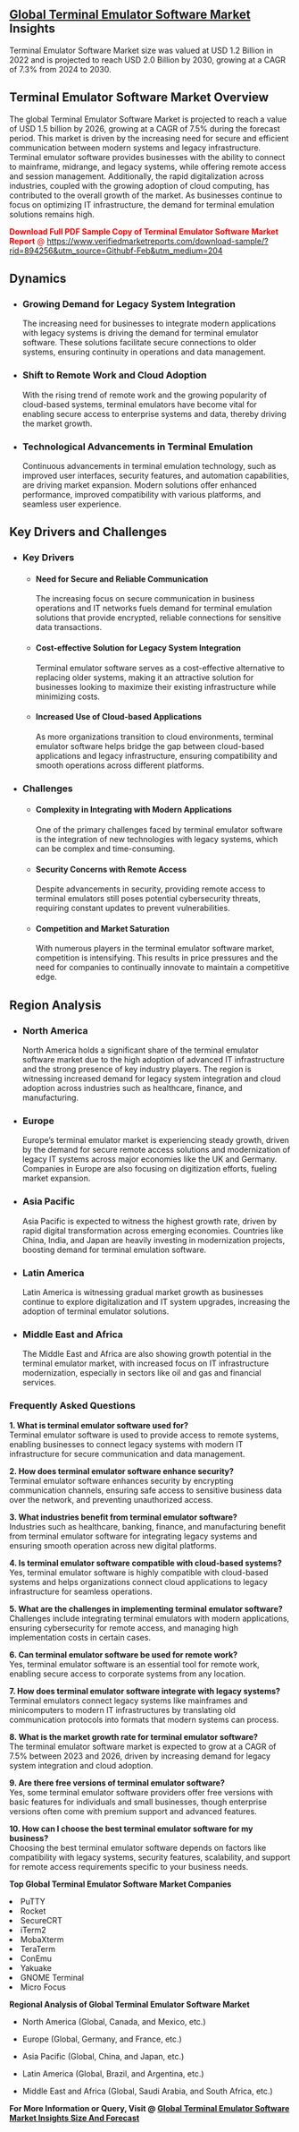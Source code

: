 <h2><a href="https://www.verifiedmarketreports.com/download-sample/?rid=894256&amp;utm_source=Githubf&amp;utm_medium=204" target="_blank">Global Terminal Emulator Software Market</a> Insights</h2><p>Terminal Emulator Software Market size was valued at USD 1.2 Billion in 2022 and is projected to reach USD 2.0 Billion by 2030, growing at a CAGR of 7.3% from 2024 to 2030.</p><p> <h2>Terminal Emulator Software Market Overview</h2> <p>The global Terminal Emulator Software Market is projected to reach a value of USD 1.5 billion by 2026, growing at a CAGR of 7.5% during the forecast period. This market is driven by the increasing need for secure and efficient communication between modern systems and legacy infrastructure. Terminal emulator software provides businesses with the ability to connect to mainframe, midrange, and legacy systems, while offering remote access and session management. Additionally, the rapid digitalization across industries, coupled with the growing adoption of cloud computing, has contributed to the overall growth of the market. As businesses continue to focus on optimizing IT infrastructure, the demand for terminal emulation solutions remains high.</p> <p><p><span class=""><span style="color: #ff0000;"><strong>Download Full PDF Sample Copy of Terminal Emulator Software Market Report</strong> @ </span><a href="https://www.verifiedmarketreports.com/download-sample/?rid=894256&amp;utm_source=Githubf-Feb&amp;utm_medium=204" target="_blank">https://www.verifiedmarketreports.com/download-sample/?rid=894256&amp;utm_source=Githubf-Feb&amp;utm_medium=204</a></span></p></p> <h2>Dynamics</h2> <ul> <li><h3>Growing Demand for Legacy System Integration</h3> The increasing need for businesses to integrate modern applications with legacy systems is driving the demand for terminal emulator software. These solutions facilitate secure connections to older systems, ensuring continuity in operations and data management.</li> <li><h3>Shift to Remote Work and Cloud Adoption</h3> With the rising trend of remote work and the growing popularity of cloud-based systems, terminal emulators have become vital for enabling secure access to enterprise systems and data, thereby driving the market growth.</li> <li><h3>Technological Advancements in Terminal Emulation</h3> Continuous advancements in terminal emulation technology, such as improved user interfaces, security features, and automation capabilities, are driving market expansion. Modern solutions offer enhanced performance, improved compatibility with various platforms, and seamless user experience.</li> </ul> <h2>Key Drivers and Challenges</h2> <ul> <li><h3>Key Drivers</h3> <ul> <li><h4>Need for Secure and Reliable Communication</h4> The increasing focus on secure communication in business operations and IT networks fuels demand for terminal emulation solutions that provide encrypted, reliable connections for sensitive data transactions.</li> <li><h4>Cost-effective Solution for Legacy System Integration</h4> Terminal emulator software serves as a cost-effective alternative to replacing older systems, making it an attractive solution for businesses looking to maximize their existing infrastructure while minimizing costs.</li> <li><h4>Increased Use of Cloud-based Applications</h4> As more organizations transition to cloud environments, terminal emulator software helps bridge the gap between cloud-based applications and legacy infrastructure, ensuring compatibility and smooth operations across different platforms.</li> </ul> </li> <li><h3>Challenges</h3> <ul> <li><h4>Complexity in Integrating with Modern Applications</h4> One of the primary challenges faced by terminal emulator software is the integration of new technologies with legacy systems, which can be complex and time-consuming.</li> <li><h4>Security Concerns with Remote Access</h4> Despite advancements in security, providing remote access to terminal emulators still poses potential cybersecurity threats, requiring constant updates to prevent vulnerabilities.</li> <li><h4>Competition and Market Saturation</h4> With numerous players in the terminal emulator software market, competition is intensifying. This results in price pressures and the need for companies to continually innovate to maintain a competitive edge.</li> </ul> </li> </ul> <h2>Region Analysis</h2> <ul> <li><h3>North America</h3> North America holds a significant share of the terminal emulator software market due to the high adoption of advanced IT infrastructure and the strong presence of key industry players. The region is witnessing increased demand for legacy system integration and cloud adoption across industries such as healthcare, finance, and manufacturing.</li> <li><h3>Europe</h3> Europe’s terminal emulator market is experiencing steady growth, driven by the demand for secure remote access solutions and modernization of legacy IT systems across major economies like the UK and Germany. Companies in Europe are also focusing on digitization efforts, fueling market expansion.</li> <li><h3>Asia Pacific</h3> Asia Pacific is expected to witness the highest growth rate, driven by rapid digital transformation across emerging economies. Countries like China, India, and Japan are heavily investing in modernization projects, boosting demand for terminal emulation software.</li> <li><h3>Latin America</h3> Latin America is witnessing gradual market growth as businesses continue to explore digitalization and IT system upgrades, increasing the adoption of terminal emulator solutions.</li> <li><h3>Middle East and Africa</h3> The Middle East and Africa are also showing growth potential in the terminal emulator market, with increased focus on IT infrastructure modernization, especially in sectors like oil and gas and financial services.</li> </ul> <h3>Frequently Asked Questions</h3> <p><strong>1. What is terminal emulator software used for?</strong><br> Terminal emulator software is used to provide access to remote systems, enabling businesses to connect legacy systems with modern IT infrastructure for secure communication and data management.</p> <p><strong>2. How does terminal emulator software enhance security?</strong><br> Terminal emulator software enhances security by encrypting communication channels, ensuring safe access to sensitive business data over the network, and preventing unauthorized access.</p> <p><strong>3. What industries benefit from terminal emulator software?</strong><br> Industries such as healthcare, banking, finance, and manufacturing benefit from terminal emulator software for integrating legacy systems and ensuring smooth operation across new digital platforms.</p> <p><strong>4. Is terminal emulator software compatible with cloud-based systems?</strong><br> Yes, terminal emulator software is highly compatible with cloud-based systems and helps organizations connect cloud applications to legacy infrastructure for seamless operations.</p> <p><strong>5. What are the challenges in implementing terminal emulator software?</strong><br> Challenges include integrating terminal emulators with modern applications, ensuring cybersecurity for remote access, and managing high implementation costs in certain cases.</p> <p><strong>6. Can terminal emulator software be used for remote work?</strong><br> Yes, terminal emulator software is an essential tool for remote work, enabling secure access to corporate systems from any location.</p> <p><strong>7. How does terminal emulator software integrate with legacy systems?</strong><br> Terminal emulators connect legacy systems like mainframes and minicomputers to modern IT infrastructures by translating old communication protocols into formats that modern systems can process.</p> <p><strong>8. What is the market growth rate for terminal emulator software?</strong><br> The terminal emulator software market is expected to grow at a CAGR of 7.5% between 2023 and 2026, driven by increasing demand for legacy system integration and cloud adoption.</p> <p><strong>9. Are there free versions of terminal emulator software?</strong><br> Yes, some terminal emulator software providers offer free versions with basic features for individuals and small businesses, though enterprise versions often come with premium support and advanced features.</p> <p><strong>10. How can I choose the best terminal emulator software for my business?</strong><br> Choosing the best terminal emulator software depends on factors like compatibility with legacy systems, security features, scalability, and support for remote access requirements specific to your business needs.</p> </p><p><strong>Top Global Terminal Emulator Software Market Companies</strong></p><div data-test-id=""><p><li>PuTTY</li><li> Rocket</li><li> SecureCRT</li><li> iTerm2</li><li> MobaXterm</li><li> TeraTerm</li><li> ConEmu</li><li> Yakuake</li><li> GNOME Terminal</li><li> Micro Focus</li></p><div><strong>Regional Analysis of&nbsp;Global Terminal Emulator Software Market</strong></div><ul><li dir="ltr"><p dir="ltr">North America&nbsp;(Global, Canada, and Mexico, etc.)</p></li><li dir="ltr"><p dir="ltr">Europe (Global, Germany, and France, etc.)</p></li><li dir="ltr"><p dir="ltr">Asia Pacific&nbsp;(Global, China, and Japan, etc.)</p></li><li dir="ltr"><p dir="ltr">Latin America&nbsp;(Global, Brazil, and Argentina, etc.)</p></li><li dir="ltr">Middle East and Africa&nbsp;(Global, Saudi Arabia, and South Africa, etc.)</li></ul><p><strong>For More Information or Query, Visit @&nbsp;</strong><strong><a href="https://www.verifiedmarketreports.com/product/terminal-emulator-software-market/?utm_source=Githubf&amp;utm_medium=204" target="_blank">Global Terminal Emulator Software Market Insights Size And Forecast</a></strong></p></div>
